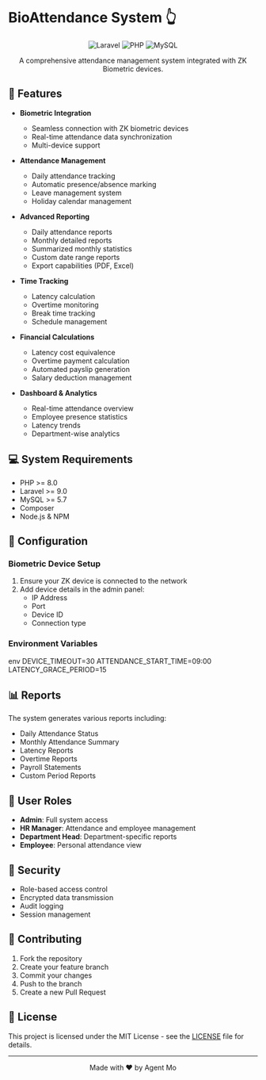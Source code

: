 # BioAttendance System 👆

<div align="center">

![Laravel](https://img.shields.io/badge/Laravel-FF2D20?style=for-the-badge&logo=laravel&logoColor=white)
![PHP](https://img.shields.io/badge/PHP-777BB4?style=for-the-badge&logo=php&logoColor=white)
![MySQL](https://img.shields.io/badge/MySQL-005C84?style=for-the-badge&logo=mysql&logoColor=white)

A comprehensive attendance management system integrated with ZK Biometric devices.

</div>

## 🌟 Features

- **Biometric Integration**

  - Seamless connection with ZK biometric devices
  - Real-time attendance data synchronization
  - Multi-device support

- **Attendance Management**

  - Daily attendance tracking
  - Automatic presence/absence marking
  - Leave management system
  - Holiday calendar management

- **Advanced Reporting**

  - Daily attendance reports
  - Monthly detailed reports
  - Summarized monthly statistics
  - Custom date range reports
  - Export capabilities (PDF, Excel)

- **Time Tracking**

  - Latency calculation
  - Overtime monitoring
  - Break time tracking
  - Schedule management

- **Financial Calculations**

  - Latency cost equivalence
  - Overtime payment calculation
  - Automated payslip generation
  - Salary deduction management

- **Dashboard & Analytics**
  - Real-time attendance overview
  - Employee presence statistics
  - Latency trends
  - Department-wise analytics

## 💻 System Requirements

- PHP >= 8.0
- Laravel >= 9.0
- MySQL >= 5.7
- Composer
- Node.js & NPM

## 🔧 Configuration

### Biometric Device Setup

1. Ensure your ZK device is connected to the network
2. Add device details in the admin panel:
   - IP Address
   - Port
   - Device ID
   - Connection type

### Environment Variables

env
DEVICE_TIMEOUT=30
ATTENDANCE_START_TIME=09:00
LATENCY_GRACE_PERIOD=15

## 📊 Reports

The system generates various reports including:

- Daily Attendance Status
- Monthly Attendance Summary
- Latency Reports
- Overtime Reports
- Payroll Statements
- Custom Period Reports

## 👥 User Roles

- **Admin**: Full system access
- **HR Manager**: Attendance and employee management
- **Department Head**: Department-specific reports
- **Employee**: Personal attendance view

## 🔐 Security

- Role-based access control
- Encrypted data transmission
- Audit logging
- Session management

## 🤝 Contributing

1. Fork the repository
2. Create your feature branch
3. Commit your changes
4. Push to the branch
5. Create a new Pull Request

## 📄 License

This project is licensed under the MIT License - see the [LICENSE](LICENSE) file for details.

---

<div align="center">
Made with ❤️ by Agent Mo
</div>
